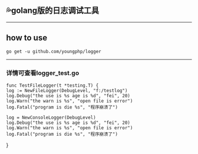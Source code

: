 ## :sweat_drops:golang版的日志调试工具
***
## how to use 
    go get -u github.com/youngphp/logger  
***
### 详情可查看logger_test.go
    func TestFileLogger(t *testing.T) {
	log := NewFileLogger(DebugLevel, "f:/testlog")
	log.Debug("the use is %s age is %d", "fei", 20)
	log.Warn("the warn is %s", "open file is error")
	log.Fatal("program is die %s", "程序崩溃了")

	log = NewConsoleLogger(DebugLevel)
	log.Debug("the use is %s age is %d", "fei", 20)
	log.Warn("the warn is %s", "open file is error")
	log.Fatal("program is die %s", "程序崩溃了")
}